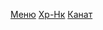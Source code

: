[Меню](https://html-preview.github.io/?url=https://github.com/Sergij-P/Bc-games2/blob/main/BC-game/Меню.html)
[Хр-Нк](https://html-preview.github.io/?url=https://github.com/Sergij-P/Bc-games2/blob/main/BC-game/Хр-нк.html)
[Кaнат](https://html-preview.github.io/?url=https://github.com/Sergij-P/Bc-games2/blob/main/BC-game/Канат.html)
